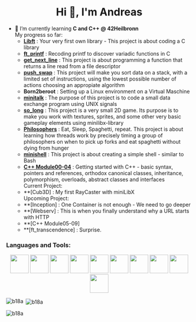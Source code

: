 <h1 align="center">Hi 👋, I'm Andreas</h1>

- 🌱 I’m currently learning **C and C++ @ 42Heilbronn**  
	My progress so far:  
	-	**[Libft](https://github.com/B18a/42_libft)**				: Your very first own library - This project is about coding a C library
	-	**[ft_printf](https://github.com/B18a/42_ft_printf)**		: Recoding printf to discover variadic functions in C
	-	**[get_next_line](https://github.com/B18a/42_get_next_line)**	: This project is about programming a function that returns a line read from a file descriptor
	-	**[push_swap](https://github.com/B18a/42_push_swap)**		: This project will make you sort data on a stack, with a limited set of instructions, using the lowest possible number of actions choosing an appropiate algorithm
	-	**Born2beroot**												: Setting up a Linux environment on a Virtual Maschine
	-	**[minitalk](https://github.com/B18a/42_minitalk)**			: The purpose of this project is to code a small data exchange program using UNIX signals
	-	**[so_long](https://github.com/B18a/42_so_long)**			: This project is a very small 2D game. Its purpose is to make you work with textures, sprites, and some other very basic gameplay elements using minilibx-library
	-	**[Philosophers](https://github.com/B18a/42_philo)**		: Eat, Sleep, Spaghetti, repeat. This project is about learning how threads work by precisely timing a group of philosophers on when to pick up forks and eat spaghetti without dying from hunger
	-	**[minishell](https://github.com/B18a/42_minishell)**		: This project is about creating a simple shell - similar to Bash
	-	**[C++ Module00-04](https://github.com/B18a/42_cpp)**		: Getting started with C++ - basic syntax, pointers and references, orthodox canonical classes, inheritance, polymorphism, overloads, abstract classes and interfaces  
	Current Project:  
	-	**[Cub3D] : My first RayCaster with miniLibX  
	Upcoming Project:  
	-	**[Inception] : One Container is not enough - We need to go deeper
	-	**[Webserv] : This is when you finally understand why a URL starts with HTTP
	-	**[C++ Module05-09]
	-	**[ft_transcendence] : Surprise.

<h3 align="left">Languages and Tools:</h3>
<p align="center">
  <img src="https://github.com/B18a/skill-icons/blob/main/icons/C.svg" width="50" height="50">
  <img src="https://github.com/B18a/skill-icons/blob/main/icons/CPP.svg" width="50" height="50">
  <img src="https://github.com/B18a/skill-icons/blob/main/icons/Git.svg" width="50" height="50">
  <img src="https://github.com/B18a/skill-icons/blob/main/icons/Github-Dark.svg" width="50" height="50">
  <img src="https://github.com/B18a/skill-icons/blob/main/icons/Arduino.svg" width="50" height="50">
  <img src="https://github.com/B18a/skill-icons/blob/main/icons/RaspberryPi-Dark.svg" width="50" height="50">
  <img src="https://github.com/B18a/skill-icons/blob/main/icons/VSCode-Dark.svg" width="50" height="50">
  <img src="https://github.com/B18a/skill-icons/blob/main/icons/Bash-Dark.svg" width="50" height="50">
  <img src="https://github.com/B18a/skill-icons/blob/main/icons/Docker.svg" width="50" height="50">
  <img src="https://github.com/B18a/skill-icons/blob/main/icons/Linux-Dark.svg" width="50" height="50">
</p>


<p><img align="left" src="https://github-readme-stats.vercel.app/api/top-langs?username=b18a&show_icons=true&locale=en&layout=compact&theme=dark&hide" alt="b18a" /></p>

<p>&nbsp;<img align="center" src="https://github-readme-stats.vercel.app/api?username=b18a&show_icons=true&locale=en&theme=dark&hide" alt="b18a" /></p>

<p align="left"> <img src="https://komarev.com/ghpvc/?username=b18a&label=Profile%20views&color=0e75b6&style=flat" alt="b18a" /> </p>

